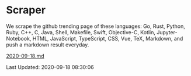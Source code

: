 # Scraper

We scrape the github trending page of these languages: Go, Rust, Python, Ruby, C++, C, Java, Shell, Makefile, Swift, Objective-C, Kotlin, Jupyter-Notebook, HTML, JavaScript, TypeScript, CSS, Vue, TeX, Markdown, and push a markdown result everyday.

[2020-09-18.md](https://github.com/yangwenmai/github-trending-backup/blob/master/2020-09-18.md)

Last Updated: 2020-09-18 08:30:06